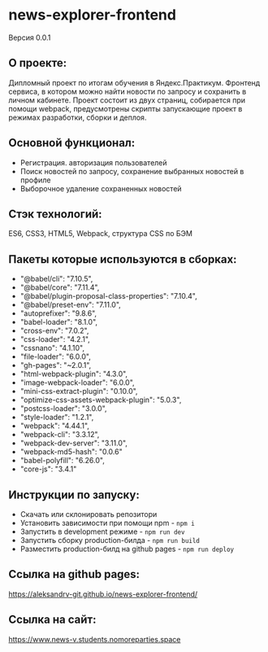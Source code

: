 # news-explorer-frontend
Версия 0.0.1

## О проекте:
Дипломный проект по итогам обучения в Яндекс.Практикум. Фронтенд сервиса, в котором можно найти новости по запросу и сохранить в личном кабинете. Проект состоит из двух страниц, собирается при помощи webpack, предусмотрены скрипты запускающие проект в режимах разработки, сборки и деплоя.

## Основной функционал:
- Регистрация. авторизация пользователей
- Поиск новостей по запросу, сохранение выбранных новостей в профиле
- Выборочное удаление сохраненных новостей

## Стэк технологий:
ES6, CSS3, HTML5, Webpack, структура CSS по БЭМ

## Пакеты которые используются в сборках:

   - "@babel/cli": "7.10.5",
   - "@babel/core": "7.11.4",
   - "@babel/plugin-proposal-class-properties": "7.10.4",
   - "@babel/preset-env": "7.11.0",
   - "autoprefixer": "9.8.6",
   - "babel-loader": "8.1.0",
   - "cross-env": "7.0.2",
   - "css-loader": "4.2.1",
   - "cssnano": "4.1.10",
   - "file-loader": "6.0.0",
   - "gh-pages": "~2.0.1",
   - "html-webpack-plugin": "4.3.0",
   - "image-webpack-loader": "6.0.0",
   - "mini-css-extract-plugin": "0.10.0",
   - "optimize-css-assets-webpack-plugin": "5.0.3",
   - "postcss-loader": "3.0.0",
   - "style-loader": "1.2.1",
   - "webpack": "4.44.1",
   - "webpack-cli": "3.3.12",
   - "webpack-dev-server": "3.11.0",
   - "webpack-md5-hash": "0.0.6"
   - "babel-polyfill": "6.26.0",
   - "core-js": "3.4.1"

## Инструкции по запуску:
- Скачать или склонировать репозитори
- Установить зависимости при помощи npm - `npm i`
- Запустить в development режиме - `npm run dev`
- Запустить сборку production-билда - `npm run build`
- Разместить production-билд на github pages - `npm run deploy`

## Ссылка на github pages:
https://aleksandrv-git.github.io/news-explorer-frontend/
## Ссылка на сайт:
https://www.news-v.students.nomoreparties.space
